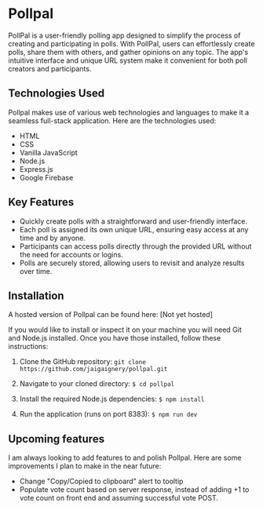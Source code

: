 # Pollpal

PollPal is a user-friendly polling app designed to simplify the process of creating and participating in polls. With PollPal, users can effortlessly create polls, share them with others, and gather opinions on any topic. The app's intuitive interface and unique URL system make it convenient for both poll creators and participants.

## Technologies Used

Pollpal makes use of various web technologies and languages to make it a seamless full-stack application. Here are the technologies used:

- HTML
- CSS
- Vanilla JavaScript
- Node.js
- Express.js
- Google Firebase

## Key Features

- Quickly create polls with a straightforward and user-friendly interface.
- Each poll is assigned its own unique URL, ensuring easy access at any time and by anyone.
- Participants can access polls directly through the provided URL without the need for accounts or logins.
- Polls are securely stored, allowing users to revisit and analyze results over time.

## Installation

A hosted version of Pollpal can be found here: [Not yet hosted]

If you would like to install or inspect it on your machine you will need Git and Node.js installed.
Once you have those installed, follow these instructions:

1. Clone the GitHub repository:
   `git clone https://github.com/jaigaignery/pollpal.git`

2. Navigate to your cloned directory:
   `$ cd pollpal`

3. Install the required Node.js dependencies:
   `$ npm install`

4. Run the application (runs on port 8383):
   `$ npm run dev`

## Upcoming features

I am always looking to add features to and polish Pollpal. Here are some improvements I plan to make in the near future:

- Change "Copy/Copied to clipboard" alert to tooltip
- Populate vote count based on server response, instead of adding +1 to vote count on front end and assuming successful vote POST.
